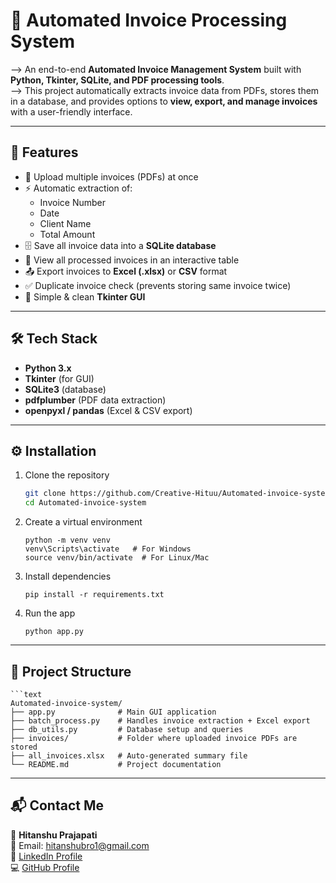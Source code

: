 # 📑 Automated Invoice Processing System  

--> An end-to-end **Automated Invoice Management System** built with **Python, Tkinter, SQLite, and PDF processing tools**.  <br>
--> This project automatically extracts invoice data from PDFs, stores them in a database, and provides options to **view, export, and manage invoices** with a user-friendly interface.  

---

## 🚀 Features
- 📂 Upload multiple invoices (PDFs) at once  
- ⚡ Automatic extraction of:
  - Invoice Number  
  - Date  
  - Client Name  
  - Total Amount  
- 🗄 Save all invoice data into a **SQLite database**  
- 👀 View all processed invoices in an interactive table  
- 📤 Export invoices to **Excel (.xlsx)** or **CSV** format  
- ✅ Duplicate invoice check (prevents storing same invoice twice)  
- 🎨 Simple & clean **Tkinter GUI**  

---

## 🛠 Tech Stack
- **Python 3.x**  
- **Tkinter** (for GUI)  
- **SQLite3** (database)  
- **pdfplumber** (PDF data extraction)  
- **openpyxl / pandas** (Excel & CSV export)

---

## ⚙️ Installation  

1. Clone the repository  
   ```bash
   git clone https://github.com/Creative-Hituu/Automated-invoice-system.git
   cd Automated-invoice-system
2. Create a virtual environment
   ```base
   python -m venv venv
   venv\Scripts\activate   # For Windows
   source venv/bin/activate  # For Linux/Mac
3. Install dependencies
   ```base
   pip install -r requirements.txt
4. Run the app
   ```base
   python app.py

---

## 📂 Project Structure
    ```text
    Automated-invoice-system/
    ├── app.py              # Main GUI application
    ├── batch_process.py    # Handles invoice extraction + Excel export
    ├── db_utils.py         # Database setup and queries
    ├── invoices/           # Folder where uploaded invoice PDFs are stored
    ├── all_invoices.xlsx   # Auto-generated summary file
    └── README.md           # Project documentation

---

## 📬 Contact Me

👤 **Hitanshu Prajapati**  
📧 Email: hitanshubro1@gmail.com  
🔗 [LinkedIn Profile](https://www.linkedin.com/in/hitanshu-prajapati-hi)  
💻 [GitHub Profile](https://github.com/Creative-Hituu)


